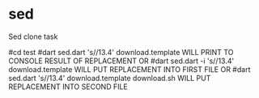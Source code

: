 # sed
Sed clone task

#cd test
#dart sed.dart 's/<version>/13.4' download.template
WILL PRINT TO CONSOLE RESULT OF REPLACEMENT
OR
#dart sed.dart -i 's/<version>/13.4' download.template
WILL PUT REPLACEMENT INTO FIRST FILE
OR
#dart sed.dart 's/<version>/13.4' download.template download.sh
WILL PUT REPLACEMENT INTO SECOND FILE
